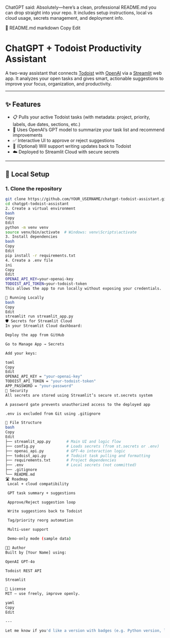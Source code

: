 ChatGPT said:
Absolutely—here’s a clean, professional README.md you can drop straight into your repo. It includes setup instructions, local vs cloud usage, secrets management, and deployment info.

📄 README.md
markdown
Copy
Edit
# ChatGPT + Todoist Productivity Assistant

A two-way assistant that connects [Todoist](https://todoist.com/) with [OpenAI](https://openai.com/) via a [Streamlit](https://streamlit.io/) web app. It analyzes your open tasks and gives smart, actionable suggestions to improve your focus, organization, and productivity.

---

## ✨ Features

- 📋 Pulls your active Todoist tasks (with metadata: project, priority, labels, due dates, sections, etc.)
- 🤖 Uses OpenAI’s GPT model to summarize your task list and recommend improvements
- ✅ Interactive UI to approve or reject suggestions
- 🔄 (Optional) Will support writing updates back to Todoist
- ☁️ Deployed to Streamlit Cloud with secure secrets

---

## 🔧 Local Setup

### 1. Clone the repository

```bash
git clone https://github.com/YOUR_USERNAME/chatgpt-todoist-assistant.git
cd chatgpt-todoist-assistant
2. Create a virtual environment
bash
Copy
Edit
python -m venv venv
source venv/bin/activate  # Windows: venv\Scripts\activate
3. Install dependencies
bash
Copy
Edit
pip install -r requirements.txt
4. Create a .env file
ini
Copy
Edit
OPENAI_API_KEY=your-openai-key
TODOIST_API_TOKEN=your-todoist-token
This allows the app to run locally without exposing your credentials.

🚀 Running Locally
bash
Copy
Edit
streamlit run streamlit_app.py
🛡 Secrets for Streamlit Cloud
In your Streamlit Cloud dashboard:

Deploy the app from GitHub

Go to Manage App → Secrets

Add your keys:

toml
Copy
Edit
OPENAI_API_KEY = "your-openai-key"
TODOIST_API_TOKEN = "your-todoist-token"
APP_PASSWORD = "your-password"
🔐 Security
All secrets are stored using Streamlit’s secure st.secrets system

A password gate prevents unauthorized access to the deployed app

.env is excluded from Git using .gitignore

📁 File Structure
bash
Copy
Edit
├── streamlit_app.py       # Main UI and logic flow
├── config.py              # Loads secrets (from st.secrets or .env)
├── openai_api.py          # GPT-4o interaction logic
├── todoist_api.py         # Todoist task pulling and formatting
├── requirements.txt       # Project dependencies
├── .env                   # Local secrets (not committed)
├── .gitignore
└── README.md
🛣️ Roadmap
 Local + cloud compatibility

 GPT task summary + suggestions

 Approve/Reject suggestion loop

 Write suggestions back to Todoist

 Tag/priority reorg automation

 Multi-user support

 Demo-only mode (sample data)

👨‍💻 Author
Built by [Your Name] using:

OpenAI GPT-4o

Todoist REST API

Streamlit

📝 License
MIT – use freely, improve openly.

yaml
Copy
Edit

---

Let me know if you'd like a version with badges (e.g. Python version, license, etc.), or want help updating 